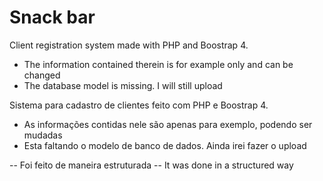 # Snack bar

Client registration system made with PHP and Boostrap 4.
- The information contained therein is for example only and can be changed
- The database model is missing. I will still upload

Sistema para cadastro de clientes feito com PHP e Boostrap 4.
- As informações contidas nele são apenas para exemplo, podendo ser mudadas
- Esta faltando o modelo de banco de dados. Ainda irei fazer o upload

-- Foi feito de maneira estruturada
-- It was done in a structured way

